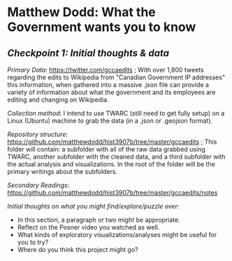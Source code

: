 # Matthew Dodd: What the Government wants you to know
*Checkpoint 1: Initial thoughts & data*
--------

*Primary Data*: https://twitter.com/gccaedits ; With over 1,800 tweets regarding the edits to Wikipedia from "Canadian Government IP addresses" this information, when gathered into a massive .json file can provide a variety of information about what the government and its employees are editing and changing on Wikipedia.

*Collection method*: I intend to use TWARC (still need to get fully setup) on a Linux (Ubuntu) machine to grab the data (in a .json or .geojson format). 

*Repository structure*: https://github.com/matthewdodd/hist3907b/tree/master/gccaedits ; This folder will contain: a subfolder with all of the raw data grabbed using TWARC, another subfolder with the cleaned data, and a third subfolder with the actual analysis and visualizations. In the root of the folder will be the primary writings about the subfolders.

*Secondary Readings*: https://github.com/matthewdodd/hist3907b/tree/master/gccaedits/notes

*Initial thoughts on what you might find/explore/puzzle over:*
- In this section, a paragraph or two might be appropriate. 
- Reflect on the Posner video you watched as well.
- What kinds of exploratory visualizations/analyses might be useful for you to try?
- Where do you think this project might go?